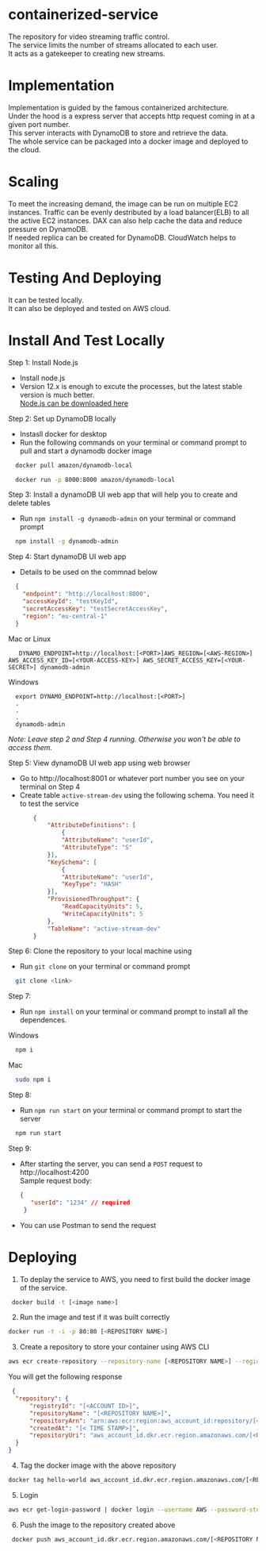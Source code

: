 # containerized-service
The repository for video streaming traffic control.  
The service limits the number of streams allocated to each user.  
It acts as a gatekeeper to creating new streams.

# Implementation
  Implementation is guided by the famous containerized architecture.  
  Under the hood is a express server that accepts http request coming in at a given port number.  
  This server interacts with DynamoDB to store and retrieve the data.  
  The whole service can be packaged into a docker image and deployed to the cloud.

# Scaling
  To meet the increasing demand, the image can be run on multiple EC2 instances.
  Traffic can be evenly destributed by a load balancer(ELB) to all the active EC2 instances.
  DAX can also help cache the data and reduce pressure on DynamoDB.  
  If needed replica can be created for DynamoDB.
  CloudWatch helps to monitor all this.

# Testing And Deploying
  It can be tested locally.  
  It can also be deployed and tested on AWS cloud.

# Install And Test Locally
Step 1: Install Node.js
  * Install node.js
  * Version 12.x is enough to excute the processes, but the latest stable version is much better.  
  [Node.js can be downloaded here](https://nodejs.org/)

Step 2: Set up DynamoDB locally
   * Instasll docker for desktop
   * Run the following commands on your terminal or command prompt to pull and start a dynamodb docker image  
   ```sh
     docker pull amazon/dynamodb-local
   ```  
   ```sh
     docker run -p 8000:8000 amazon/dynamodb-local
   ```

Step 3: Install a dynamoDB UI web app that will help you to create and delete tables
  * Run `npm install -g dynamodb-admin` on your terminal or command prompt  
   ```sh
     npm install -g dynamodb-admin
   ```

Step 4: Start dynamoDB UI web app
  * Details to be used on the commnad below  
  ```json
    {
      "endpoint": "http://localhost:8000",
      "accessKeyId": "testKeyId",
      "secretAccessKey": "testSecretAccessKey",
      "region": "eu-central-1"
    }
  ```  
  Mac or Linux  
  ```
     DYNAMO_ENDPOINT=http://localhost:[<PORT>]AWS_REGION=[<AWS-REGION>] AWS_ACCESS_KEY_ID=[<YOUR-ACCESS-KEY>] AWS_SECRET_ACCESS_KEY=[<YOUR-SECRET>] dynamodb-admin
  ```  
  Windows  
  ```
    export DYNAMO_ENDPOINT=http://localhost:[<PORT>]
    .
    .
    .
    dynamodb-admin
  ```

_Note: Leave step 2 and Step 4 running. Otherwise you won't be able to access them._
     

Step 5: View dynamoDB UI web app using web browser  
 * Go to http://localhost:8001 or whatever port number you see on your terminal on Step 4
 * Create table  `active-stream-dev` using the following schema. You need it to test the service  
 ```json
        {
            "AttributeDefinitions": [
                {
                "AttributeName": "userId", 
                "AttributeType": "S"
            }], 
            "KeySchema": [
                {
                "AttributeName": "userId", 
                "KeyType": "HASH"
            }], 
            "ProvisionedThroughput": {
                "ReadCapacityUnits": 5, 
                "WriteCapacityUnits": 5
            }, 
            "TableName": "active-stream-dev"
        }
```  
Step 6: Clone the repository to your local machine using
  * Run `git clone` on your terminal or command prompt 
   ```sh
     git clone <link>
   ```


Step 7:
  * Run `npm install` on your terminal or command prompt to install all the dependences.

  Windows
  ```sh
    npm i 
  ```
  Mac
  ```sh
    sudo npm i 
  ```

Step 8:
  * Run `npm run start` on your terminal or command prompt to start the server  
  ```sh
    npm run start 
  ```  
Step 9:
  * After starting the server, you can send a `POST` request to http://localhost:4200  
  Sample request body:  

     ```json  
     { 
        "userId": "1234" // required
      }

    ```  
 * You can use Postman to send the request



# Deploying
 1. To deplay the service to AWS, you need to first build the docker image of the service. 
 ```sh
  docker build -t [<image name>]
 ``` 
 2. Run the image and test if it was built correctly  
 ```sh  
 docker run -t -i -p 80:80 [<REPOSITORY NAME>]  
 ```
 3. Create a repository to store your container using AWS CLI
 
 ```sh
 aws ecr create-repository --repository-name [<REPOSITORY NAME>] --region region  
 ```  
 You will get the following response 

  ```json  
   {
    "repository": {
        "registryId": "[<ACCOUNT ID>]",
        "repositoryName": "[<REPOSITORY NAME>]",
        "repositoryArn": "arn:aws:ecr:region:aws_account_id:repository/[<REPOSITORY NAME>]",
        "createdAt": "[< TIME STAMP>]",
        "repositoryUri": "aws_account_id.dkr.ecr.region.amazonaws.com/[<REPOSITORY NAME>]"
    }
  }
  ```

  4. Tag the docker image with the above repository  
  
  ```sh  
  docker tag hello-world aws_account_id.dkr.ecr.region.amazonaws.com/[<REPOSITORY NAME>]
  ```  
  5. Login  
  ```sh  
  aws ecr get-login-password | docker login --username AWS --password-stdin aws_account_id.dkr.ecr.region.amazonaws.com  
  ```  
  6. Push the image to the repository created above  
  ```sh 
   docker push aws_account_id.dkr.ecr.region.amazonaws.com/[<REPOSITORY NAME>]  
   ```

